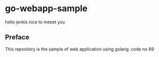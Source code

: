 # go-webapp-sample


hello jenkis nice to meeet you
## Preface
This repository is the sample of web application using golang.
code no 69
